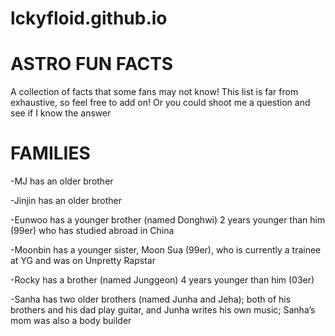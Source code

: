 # lckyfloid.github.io
# **ASTRO FUN FACTS** 

A collection of facts that some fans may not know! This list is far from exhaustive, so feel free to add on! Or you could shoot me a question and see if I know the answer
>
# **FAMILIES**

-MJ has an older brother

-Jinjin has an older brother

-Eunwoo has a younger brother (named Donghwi) 2 years younger than him (99er) who has studied abroad in China

-Moonbin has a younger sister, Moon Sua (99er), who is currently a trainee at YG and was on Unpretty Rapstar

-Rocky has a brother (named Junggeon) 4 years younger than him (03er) 

-Sanha has two older brothers (named Junha and Jeha); both of his brothers and his dad play guitar, and Junha writes his own music; Sanha’s mom was also a body builder

